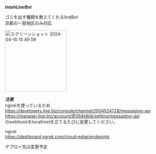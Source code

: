 ***trashLineBot***  

ゴミを出す種類を教えてくれるlineBot  
京都の一部地区のみ対応

<img width="203" alt="スクリーンショット 2024-04-10 15 49 09" src="https://github.com/takumi2003/lineTrashBot/assets/123874279/b29c8bd1-1040-46e8-8ea6-a880501b75b8">  

    
***注意***  
ngrokを使っているため  
https://developers.line.biz/console/channel/2004524728/messaging-api  
https://manager.line.biz/account/@264ldkib/setting/messaging-api  
のwebhookをlocalhostを立てるたびに変更してください。  
  
ngrok  
https://dashboard.ngrok.com/cloud-edge/endpoints  

デプロイ先は変更予定
